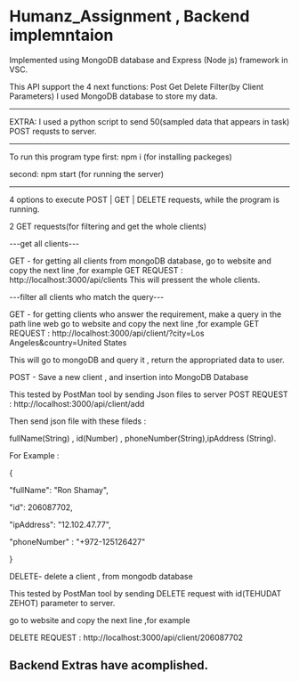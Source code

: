 # Humanz_Assignment , Backend implemntaion

Implemented using MongoDB database and Express (Node js) framework in VSC.

This API support the 4 next functions: Post Get Delete Filter(by Client Parameters)
I used MongoDB database to store my data.

-------------------------------------------------------------------------------------------------------------------------------------------------------------------------------------------------------------------------------------------------------------
EXTRA: I used a python script to send 50(sampled data that appears in task) POST requsts to server.

-------------------------------------------------------------------------------------------------------------------------------------------------------------------------------------------------------------------------------------------------------------

To run this program type
first: npm i
(for installing packeges)

second: npm start
(for running the server)

--------------------------------------------------------------------------------------------------------------------------------------------------------------------------------------------------------------------------------------------------------------
4 options to execute POST | GET | DELETE requests,
while the program is running.

2 GET requests(for filtering and get the whole clients)

---get all clients---
	
GET - for getting all clients from mongoDB database, 
go to website and copy the next line ,for example
GET REQUEST :  http://localhost:3000/api/clients
This will pressent the whole clients.

---filter all clients who match the query---
	
GET - for getting clients who answer the requirement,
      make a query in the path line web
go to website and copy the next line ,for example
GET REQUEST :  http://localhost:3000/api/client/?city=Los Angeles&country=United States

This will go to mongoDB and query it , return the appropriated data to user.


POST - Save a new client , and insertion into MongoDB Database 

This tested by PostMan tool by sending Json files to server 
POST REQUEST :  http://localhost:3000/api/client/add

Then send json file with these fileds : 

fullName(String) , id(Number) , phoneNumber(String),ipAddress (String).

For Example : 

{

   "fullName": "Ron Shamay",
   
   "id": 206087702,
   
   "ipAddress": "12.102.47.77",
   
   "phoneNumber" : "+972-125126427"
 
}



DELETE- delete a client , from mongodb database

This tested by PostMan tool by sending DELETE request with id(TEHUDAT ZEHOT) parameter to server.

go to website and copy the next line ,for example

DELETE REQUEST :  http://localhost:3000/api/client/206087702

Backend Extras have acomplished.
--------------------------------------------------------------------------------------------------------------------------------------------------------------------------------------------------------------------------------------------------------------

